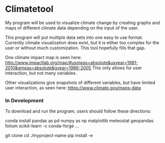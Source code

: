 # Climatetool
My program will be used to visualize climate change by creating graphs and maps of different climate data depending on the input of the user.

This program will put multiple data sets into one easy to use format. Currently climate visualization does exist, but it is either too complex for the user or without much customization. This tool hopefully fills that gap.

One climate impact map is seen here:
http://www.impactlab.org/map/#usmeas=absolute&usyear=1981-2010&gmeas=absolute&gyear=1986-2005
This only allows for user interaction, but not many variables.

Other visualizations give snapshots of different variables, but have limited user interaction, as seen here:
https://www.climate.gov/maps-data

### In Development

To download and run the program, users should follow these directions:

conda install pandas as pd numpy as np matplotlib meteostat geopandas folium scikit-learn -c conda-forge ...

git clone 
cd ./myproject-name
pip install -e 

